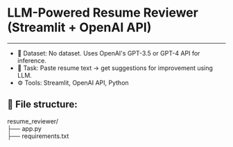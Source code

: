 # LLM-Powered Resume Reviewer (Streamlit + OpenAI API)
---------------------------------------------------------------
- 🔗 Dataset: No dataset. Uses OpenAI's GPT-3.5 or GPT-4 API for inference. <br>
- 🧠 Task: Paste resume text -> get suggestions for improvement using LLM.<br>
- ⚙ Tools: Streamlit, OpenAI API, Python <br>

## 📂 File structure:
resume_reviewer/<br>
├── app.py<br>
├── requirements.txt<br>


